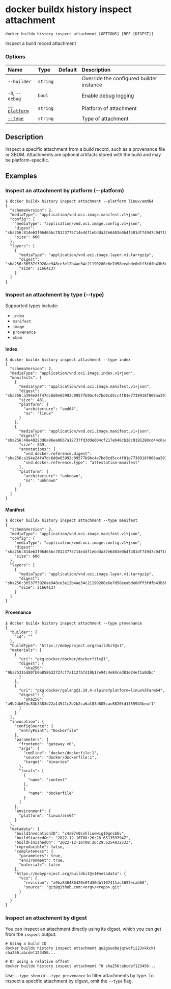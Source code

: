 # docker buildx history inspect attachment

```text
docker buildx history inspect attachment [OPTIONS] [REF [DIGEST]]
```

<!---MARKER_GEN_START-->
Inspect a build record attachment

### Options

| Name                      | Type     | Default | Description                              |
|:--------------------------|:---------|:--------|:-----------------------------------------|
| `--builder`               | `string` |         | Override the configured builder instance |
| `-D`, `--debug`           | `bool`   |         | Enable debug logging                     |
| [`--platform`](#platform) | `string` |         | Platform of attachment                   |
| [`--type`](#type)         | `string` |         | Type of attachment                       |


<!---MARKER_GEN_END-->

## Description

Inspect a specific attachment from a build record, such as a provenance file or
SBOM. Attachments are optional artifacts stored with the build and may be
platform-specific.

## Examples

### <a name="platform"></a> Inspect an attachment by platform (--platform)

```console
$ docker buildx history inspect attachment --platform linux/amd64
{
  "schemaVersion": 2,
  "mediaType": "application/vnd.oci.image.manifest.v1+json",
  "config": {
    "mediaType": "application/vnd.oci.image.config.v1+json",
    "digest": "sha256:814e63f06465bc78123775714e4df1ebdda37e6403e0b4f481df74947c047163",
    "size": 600
  },
  "layers": [
    {
      "mediaType": "application/vnd.oci.image.layer.v1.tar+gzip",
      "digest": "sha256:36537f3920ae948ce3e12b4ae34c21190280e6e7d58eeabde0dff3fdfb43b6b0",
      "size": 21664137
    }
  ]
}
```

### <a name="type"></a> Inspect an attachment by type (--type)

Supported types include:
* `index`
* `manifest`
* `image`
* `provenance`
* `sbom`

#### Index

```console
$ docker buildx history inspect attachment --type index
{
  "schemaVersion": 2,
  "mediaType": "application/vnd.oci.image.index.v1+json",
  "manifests": [
    {
      "mediaType": "application/vnd.oci.image.manifest.v1+json",
      "digest": "sha256:a194e24f47dc6d0e65992c09577b9bc4e7bd0cd5cc4f81e7738918f868aa397b",
      "size": 481,
      "platform": {
        "architecture": "amd64",
        "os": "linux"
      }
    },
    {
      "mediaType": "application/vnd.oci.image.manifest.v1+json",
      "digest": "sha256:49e40223d6a96ea0667a12737fd3dde004cf217eb48cb28c9191288cd44c6ace",
      "size": 839,
      "annotations": {
        "vnd.docker.reference.digest": "sha256:a194e24f47dc6d0e65992c09577b9bc4e7bd0cd5cc4f81e7738918f868aa397b",
        "vnd.docker.reference.type": "attestation-manifest"
      },
      "platform": {
        "architecture": "unknown",
        "os": "unknown"
      }
    }
  ]
}
```

#### Manifest

```console
$ docker buildx history inspect attachment --type manifest
{
  "schemaVersion": 2,
  "mediaType": "application/vnd.oci.image.manifest.v1+json",
  "config": {
    "mediaType": "application/vnd.oci.image.config.v1+json",
    "digest": "sha256:814e63f06465bc78123775714e4df1ebdda37e6403e0b4f481df74947c047163",
    "size": 600
  },
  "layers": [
    {
      "mediaType": "application/vnd.oci.image.layer.v1.tar+gzip",
      "digest": "sha256:36537f3920ae948ce3e12b4ae34c21190280e6e7d58eeabde0dff3fdfb43b6b0",
      "size": 21664137
    }
  ]
}
```

#### Provenance

```console
$ docker buildx history inspect attachment --type provenance
{
  "builder": {
    "id": ""
  },
  "buildType": "https://mobyproject.org/buildkit@v1",
  "materials": [
    {
      "uri": "pkg:docker/docker/dockerfile@1",
      "digest": {
        "sha256": "9ba7531bd80fb0a858632727cf7a112fbfd19b17e94c4e84ced81e24ef1a0dbc"
      }
    },
    {
      "uri": "pkg:docker/golang@1.19.4-alpine?platform=linux%2Farm64",
      "digest": {
        "sha256": "a9b24b67dc83b3383d22a14941c2b2b2ca6a103d805cac6820fd1355943beaf1"
      }
    }
  ],
  "invocation": {
    "configSource": {
      "entryPoint": "Dockerfile"
    },
    "parameters": {
      "frontend": "gateway.v0",
      "args": {
        "cmdline": "docker/dockerfile:1",
        "source": "docker/dockerfile:1",
        "target": "binaries"
      },
      "locals": [
        {
          "name": "context"
        },
        {
          "name": "dockerfile"
        }
      ]
    },
    "environment": {
      "platform": "linux/arm64"
    }
  },
  "metadata": {
    "buildInvocationID": "c4a87v0sxhliuewig10gnsb6v",
    "buildStartedOn": "2022-12-16T08:26:28.651359794Z",
    "buildFinishedOn": "2022-12-16T08:26:29.625483253Z",
    "reproducible": false,
    "completeness": {
      "parameters": true,
      "environment": true,
      "materials": false
    },
    "https://mobyproject.org/buildkit@v1#metadata": {
      "vcs": {
        "revision": "a9ba846486420e07d30db1107411ac3697ecab68",
        "source": "git@github.com:<org>/<repo>.git"
      }
    }
  }
}
```

### Inspect an attachment by digest

You can inspect an attachment directly using its digset, which you can get from
the `inspect` output:

```console
# Using a build ID
docker buildx history inspect attachment qu2gsuo8ejqrwdfii23xkkckt sha256:abcdef123456...

# Or using a relative offset
docker buildx history inspect attachment ^0 sha256:abcdef123456...
```

Use `--type sbom` or `--type provenance` to filter attachments by type. To
inspect a specific attachment by digest, omit the `--type` flag.
